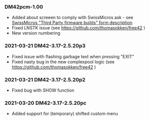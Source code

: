 ### <not yet released> DM42pcm-1.00

- Added about screeen to comply with SwissMicros ask - see [SwissMicros "Third
  Party firmware builds" form description](https://forum.swissmicros.com/viewforum.php?f=15)
- Fixed LNSTK issue (see https://github.com/thomasokken/free42 )
- New version numbering


### 2021-03-21 DM42-3.17-2.5.20p3

- Fixed issue with flashing garbage text when pressing "EXIT"
- Fixed nasty bug in the new complexpool logic (see
  https://github.com/thomasokken/free42 )


### 2021-03-21 DM42-3.17-2.5.20p2

- Fixed bug with SHOW function


### 2021-03-20 DM42-3.17-2.5.20pc

- Added support for (temporary) shifted custom menu
